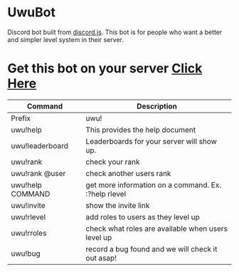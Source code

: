 # UwuBot
Discord bot built from [discord.js](https://discord.js.org/#/). This bot is for people who want a better and simpler level system in their server.

# Get this bot on your server [Click Here](https://discordapp.com/oauth2/authorize?client_id=636846696650899494&scope=bot&permissions=2146958591)

| Command | Description |
| ------ | ------ |
| Prefix | uwu! |
| uwu!help | This provides the help document |
| uwu!leaderboard | Leaderboards for your server will show up. |
| uwu!rank | check your rank |
| uwu!rank @user | check another users rank |
| uwu!help COMMAND | get more information on a command. Ex. :?help rlevel |
| uwu!invite | show the invite link |
| uwu!rlevel | add roles to users as they level up |
| uwu!rroles | check what roles are available when users level up |
| uwu!bug | record a bug found and we will check it out asap! |

